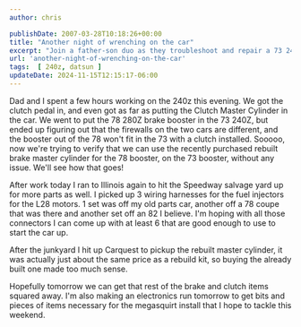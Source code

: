 ```yaml
---
author: chris

publishDate: 2007-03-28T10:18:26+00:00
title: "Another night of wrenching on the car"
excerpt: "Join a father-son duo as they troubleshoot and repair a 73 240Z with a mix of 78 280Z parts. Discover their journey of car restoration and innovation."
url: 'another-night-of-wrenching-on-the-car'
tags:  [ 240z, datsun ] 
updateDate: 2024-11-15T12:15:17-06:00
---
```


Dad and I spent a few hours working on the 240z this evening. We got the clutch pedal in, and even got as far as putting the Clutch Master Cylinder in the car. We went to put the 78 280Z brake booster in the 73 240Z, but ended up figuring out that the firewalls on the two cars are different, and the booster out of the 78 won't fit in the 73 with a clutch installed. Sooooo, now we're trying to verify that we can use the recently purchased rebuilt brake master cylinder for the 78 booster, on the 73 booster, without any issue. We'll see how that goes! 

After work today I ran to Illinois again to hit the Speedway salvage yard up for more parts as well. I picked up 3 wiring harnesses for the fuel injectors for the L28 motors. 1 set was off my old parts car, another off a 78 coupe that was there and another set off an 82 I believe. I'm hoping with all those connectors I can come up with at least 6 that are good enough to use to start the car up.

After the junkyard I hit up Carquest to pickup the rebuilt master cylinder, it was actually just about the same price as a rebuild kit, so buying the already built one made too much sense.

Hopefully tomorrow we can get that rest of the brake and clutch items squared away. I'm also making an electronics run tomorrow to get bits and pieces of items necessary for the megasquirt install that I hope to tackle this weekend.
